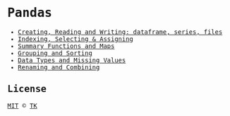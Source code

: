 <samp>

# Pandas

- [Creating, Reading and Writing: dataframe, series, files](creating-reading-and-writing.ipynb)
- [Indexing, Selecting & Assigning](indexing-selecting-assigning.ipynb)
- [Summary Functions and Maps](summary-functions-and-maps.ipynb)
- [Grouping and Sorting](grouping-and-sorting.ipynb)
- [Data Types and Missing Values](data-types-and-missing-values.ipynb)
- [Renaming and Combining](renaming-and-combining.ipynb)

## License

[MIT](/LICENSE) © [TK](https://iamtk.co)

</samp>
